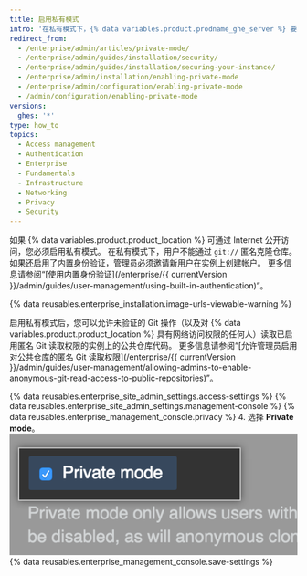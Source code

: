```yaml
---
title: 启用私有模式
intro: '在私有模式下，{% data variables.product.prodname_ghe_server %} 要求每个用户必须登录才能访问安装。'
redirect_from:
  - /enterprise/admin/articles/private-mode/
  - /enterprise/admin/guides/installation/security/
  - /enterprise/admin/guides/installation/securing-your-instance/
  - /enterprise/admin/installation/enabling-private-mode
  - /enterprise/admin/configuration/enabling-private-mode
  - /admin/configuration/enabling-private-mode
versions:
  ghes: '*'
type: how_to
topics:
  - Access management
  - Authentication
  - Enterprise
  - Fundamentals
  - Infrastructure
  - Networking
  - Privacy
  - Security
---
```


如果 {% data variables.product.product_location %} 可通过 Internet 公开访问，您必须启用私有模式。 在私有模式下，用户不能通过 `git://` 匿名克隆仓库。 如果还启用了内置身份验证，管理员必须邀请新用户在实例上创建帐户。 更多信息请参阅“[使用内置身份验证](/enterprise/{{ currentVersion }}/admin/guides/user-management/using-built-in-authentication)”。

{% data reusables.enterprise_installation.image-urls-viewable-warning %}

启用私有模式后，您可以允许未验证的 Git 操作（以及对 {% data variables.product.product_location %} 具有网络访问权限的任何人）读取已启用匿名 Git 读取权限的实例上的公共仓库代码。 更多信息请参阅“[允许管理员启用对公共仓库的匿名 Git 读取权限](/enterprise/{{ currentVersion }}/admin/guides/user-management/allowing-admins-to-enable-anonymous-git-read-access-to-public-repositories)”。

{% data reusables.enterprise_site_admin_settings.access-settings %}
{% data reusables.enterprise_site_admin_settings.management-console %}
{% data reusables.enterprise_management_console.privacy %}
4. 选择 **Private mode**。 ![启用私有模式的复选框](/assets/images/enterprise/management-console/private-mode-checkbox.png)
{% data reusables.enterprise_management_console.save-settings %}
